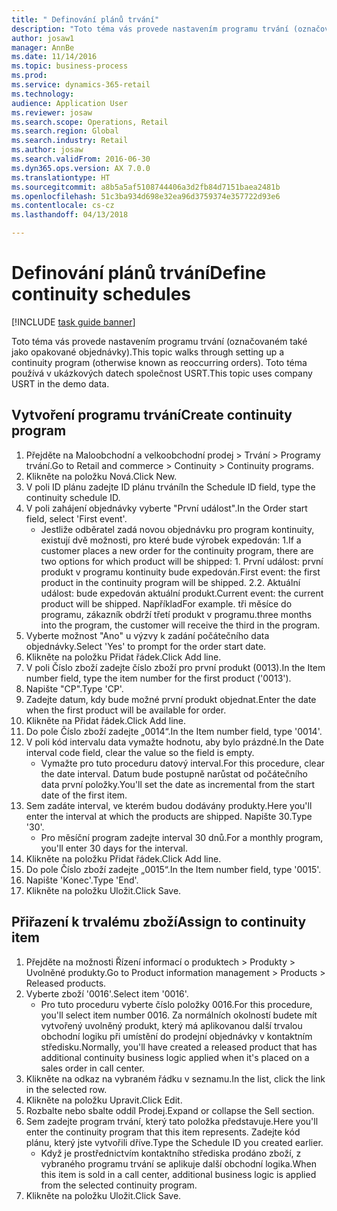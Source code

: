 ```yaml
--- 
title: " Definování plánů trvání"
description: "Toto téma vás provede nastavením programu trvání (označovaném také jako opakované objednávky)."
author: josaw1
manager: AnnBe
ms.date: 11/14/2016
ms.topic: business-process
ms.prod: 
ms.service: dynamics-365-retail
ms.technology: 
audience: Application User
ms.reviewer: josaw
ms.search.scope: Operations, Retail
ms.search.region: Global
ms.search.industry: Retail
ms.author: josaw
ms.search.validFrom: 2016-06-30
ms.dyn365.ops.version: AX 7.0.0
ms.translationtype: HT
ms.sourcegitcommit: a8b5a5af5108744406a3d2fb84d7151baea2481b
ms.openlocfilehash: 51c3ba934d698e32ea96d3759374e357722d93e6
ms.contentlocale: cs-cz
ms.lasthandoff: 04/13/2018

---
```

# <a name="define-continuity-schedules"></a><span data-ttu-id="9bf23-103"> Definování plánů trvání</span><span class="sxs-lookup"><span data-stu-id="9bf23-103">Define continuity schedules</span></span>

[!INCLUDE [task guide banner](../includes/task-guide-banner.md)]

<span data-ttu-id="9bf23-104">Toto téma vás provede nastavením programu trvání (označovaném také jako opakované objednávky).</span><span class="sxs-lookup"><span data-stu-id="9bf23-104">This topic walks through setting up a continuity program (otherwise known as reoccurring orders).</span></span> <span data-ttu-id="9bf23-105">Toto téma používá v ukázkových datech společnost USRT.</span><span class="sxs-lookup"><span data-stu-id="9bf23-105">This topic uses company USRT in the demo data.</span></span>


## <a name="create-continuity-program"></a><span data-ttu-id="9bf23-106">Vytvoření programu trvání</span><span class="sxs-lookup"><span data-stu-id="9bf23-106">Create continuity program</span></span>
1. <span data-ttu-id="9bf23-107">Přejděte na Maloobchodní a velkoobchodní prodej > Trvání > Programy trvání.</span><span class="sxs-lookup"><span data-stu-id="9bf23-107">Go to Retail and commerce > Continuity > Continuity programs.</span></span>
2. <span data-ttu-id="9bf23-108">Klikněte na položku Nová.</span><span class="sxs-lookup"><span data-stu-id="9bf23-108">Click New.</span></span>
3. <span data-ttu-id="9bf23-109">V poli ID plánu zadejte ID plánu trvání</span><span class="sxs-lookup"><span data-stu-id="9bf23-109">In the Schedule ID field, type the continuity schedule ID.</span></span>
4. <span data-ttu-id="9bf23-110">V poli zahájení objednávky vyberte "První událost".</span><span class="sxs-lookup"><span data-stu-id="9bf23-110">In the Order start field, select 'First event'.</span></span>
    * <span data-ttu-id="9bf23-111">Jestliže odběratel zadá novou objednávku pro program kontinuity, existují dvě možnosti, pro které bude výrobek expedován: 1.</span><span class="sxs-lookup"><span data-stu-id="9bf23-111">If a customer places a new order for the continuity program, there are two options for which product will be shipped:  1.</span></span> <span data-ttu-id="9bf23-112">První událost: první produkt v programu kontinuity bude expedován.</span><span class="sxs-lookup"><span data-stu-id="9bf23-112">First event: the first product in the continuity program will be shipped.</span></span>  <span data-ttu-id="9bf23-113">2.</span><span class="sxs-lookup"><span data-stu-id="9bf23-113">2.</span></span> <span data-ttu-id="9bf23-114">Aktuální událost: bude expedován aktuální produkt.</span><span class="sxs-lookup"><span data-stu-id="9bf23-114">Current event: the current product will be shipped.</span></span> <span data-ttu-id="9bf23-115">Například</span><span class="sxs-lookup"><span data-stu-id="9bf23-115">For example.</span></span> <span data-ttu-id="9bf23-116">tři měsíce do programu, zákazník obdrží třetí produkt v programu.</span><span class="sxs-lookup"><span data-stu-id="9bf23-116">three months into the program, the customer will receive the third in the program.</span></span>  
5. <span data-ttu-id="9bf23-117">Vyberte možnost "Ano" u výzvy k zadání počátečního data objednávky.</span><span class="sxs-lookup"><span data-stu-id="9bf23-117">Select 'Yes' to prompt for the order start date.</span></span>
6. <span data-ttu-id="9bf23-118">Klikněte na položku Přidat řádek.</span><span class="sxs-lookup"><span data-stu-id="9bf23-118">Click Add line.</span></span>
7. <span data-ttu-id="9bf23-119">V poli Číslo zboží zadejte číslo zboží pro první produkt (0013).</span><span class="sxs-lookup"><span data-stu-id="9bf23-119">In the Item number field, type the item number for the first product ('0013').</span></span>
8. <span data-ttu-id="9bf23-120">Napište "CP".</span><span class="sxs-lookup"><span data-stu-id="9bf23-120">Type 'CP'.</span></span>
9. <span data-ttu-id="9bf23-121">Zadejte datum, kdy bude možné první produkt objednat.</span><span class="sxs-lookup"><span data-stu-id="9bf23-121">Enter the date when the first product will be available for order.</span></span>
10. <span data-ttu-id="9bf23-122">Klikněte na Přidat řádek.</span><span class="sxs-lookup"><span data-stu-id="9bf23-122">Click Add line.</span></span>
11. <span data-ttu-id="9bf23-123">Do pole Číslo zboží zadejte „0014“.</span><span class="sxs-lookup"><span data-stu-id="9bf23-123">In the Item number field, type '0014'.</span></span>
12. <span data-ttu-id="9bf23-124">V poli kód intervalu data vymažte hodnotu, aby bylo prázdné.</span><span class="sxs-lookup"><span data-stu-id="9bf23-124">In the Date interval code field, clear the value so the field is empty.</span></span>
    * <span data-ttu-id="9bf23-125">Vymažte pro tuto proceduru datový interval.</span><span class="sxs-lookup"><span data-stu-id="9bf23-125">For this procedure, clear the date interval.</span></span> <span data-ttu-id="9bf23-126">Datum bude postupně narůstat od počátečního data první položky.</span><span class="sxs-lookup"><span data-stu-id="9bf23-126">You'll set the date as incremental from the start date of the first item.</span></span>  
13. <span data-ttu-id="9bf23-127">Sem zadáte interval, ve kterém budou dodávány produkty.</span><span class="sxs-lookup"><span data-stu-id="9bf23-127">Here you'll enter the interval at which the products are shipped.</span></span> <span data-ttu-id="9bf23-128">Napište 30.</span><span class="sxs-lookup"><span data-stu-id="9bf23-128">Type '30'.</span></span>
    * <span data-ttu-id="9bf23-129">Pro měsíční program zadejte interval 30 dnů.</span><span class="sxs-lookup"><span data-stu-id="9bf23-129">For a monthly program, you'll enter 30 days for the interval.</span></span>  
14. <span data-ttu-id="9bf23-130">Klikněte na položku Přidat řádek.</span><span class="sxs-lookup"><span data-stu-id="9bf23-130">Click Add line.</span></span>
15. <span data-ttu-id="9bf23-131">Do pole Číslo zboží zadejte „0015“.</span><span class="sxs-lookup"><span data-stu-id="9bf23-131">In the Item number field, type '0015'.</span></span>
16. <span data-ttu-id="9bf23-132">Napište 'Konec'.</span><span class="sxs-lookup"><span data-stu-id="9bf23-132">Type 'End'.</span></span>
17. <span data-ttu-id="9bf23-133">Klikněte na položku Uložit.</span><span class="sxs-lookup"><span data-stu-id="9bf23-133">Click Save.</span></span>

## <a name="assign-to-continuity-item"></a><span data-ttu-id="9bf23-134">Přiřazení k trvalému zboží</span><span class="sxs-lookup"><span data-stu-id="9bf23-134">Assign to continuity item</span></span>
1. <span data-ttu-id="9bf23-135">Přejděte na možnosti Řízení informací o produktech > Produkty > Uvolněné produkty.</span><span class="sxs-lookup"><span data-stu-id="9bf23-135">Go to Product information management > Products > Released products.</span></span>
2. <span data-ttu-id="9bf23-136">Vyberte zboží '0016'.</span><span class="sxs-lookup"><span data-stu-id="9bf23-136">Select item '0016'.</span></span>
    * <span data-ttu-id="9bf23-137">Pro tuto proceduru vyberte číslo položky 0016.</span><span class="sxs-lookup"><span data-stu-id="9bf23-137">For this procedure, you'll select item number 0016.</span></span> <span data-ttu-id="9bf23-138">Za normálních okolností budete mít vytvořený uvolněný produkt, který má aplikovanou další trvalou obchodní logiku při umístění do prodejní objednávky v kontaktním středisku.</span><span class="sxs-lookup"><span data-stu-id="9bf23-138">Normally, you'll have created a released product that has additional continuity business logic applied when it's placed on a sales order in call center.</span></span>  
3. <span data-ttu-id="9bf23-139">Klikněte na odkaz na vybraném řádku v seznamu.</span><span class="sxs-lookup"><span data-stu-id="9bf23-139">In the list, click the link in the selected row.</span></span>
4. <span data-ttu-id="9bf23-140">Klikněte na položku Upravit.</span><span class="sxs-lookup"><span data-stu-id="9bf23-140">Click Edit.</span></span>
5. <span data-ttu-id="9bf23-141">Rozbalte nebo sbalte oddíl Prodej.</span><span class="sxs-lookup"><span data-stu-id="9bf23-141">Expand or collapse the Sell section.</span></span>
6. <span data-ttu-id="9bf23-142">Sem zadejte program trvání, který tato položka představuje.</span><span class="sxs-lookup"><span data-stu-id="9bf23-142">Here you'll enter the continuity program that this item represents.</span></span> <span data-ttu-id="9bf23-143">Zadejte kód plánu, který jste vytvořili dříve.</span><span class="sxs-lookup"><span data-stu-id="9bf23-143">Type the Schedule ID you created earlier.</span></span>
    * <span data-ttu-id="9bf23-144">Když je prostřednictvím kontaktního střediska prodáno zboží, z vybraného programu trvání se aplikuje další obchodní logika.</span><span class="sxs-lookup"><span data-stu-id="9bf23-144">When this item is sold in a call center, additional business logic is applied from the selected continuity program.</span></span>  
7. <span data-ttu-id="9bf23-145">Klikněte na položku Uložit.</span><span class="sxs-lookup"><span data-stu-id="9bf23-145">Click Save.</span></span>


